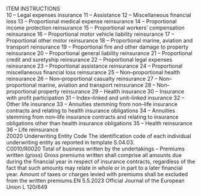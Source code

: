  
ITEM  INSTRUCTIONS  
10 – Legal expenses insurance 
11 – Assistance 
12 – Miscellaneous financial loss 
13 – Proportional medical expense reinsurance 
14 – Proportional income protection reinsurance 
15 – Proportional workers’ compensation reinsurance 
16 – Proportional motor vehicle liability reinsurance 
17 – Proportional other motor reinsurance 
18 – Proportional marine, aviation and transport reinsurance 
19 – Proportional fire and other damage to property reinsurance 
20 – Proportional general liability reinsurance 
21 – Proportional credit and suretyship reinsurance 
22 – Proportional legal expenses reinsurance 
23 – Proportional assistance reinsurance 
24 – Proportional miscellaneous financial loss reinsurance 
25 – Non–proportional health reinsurance 
26 – Non–proportional casualty reinsurance 
27 – Non–proportional marine, aviation and transport reinsurance 
28 – Non–proportional property reinsurance 
29 – Health insurance 
30 – Insurance with profit participation 
31 – Index–linked and unit–linked insurance 
32 – Other life insurance 
33 – Annuities stemming from non–life insurance contracts and relating to health 
insurance obligations 
34 – Annuities stemming from non–life insurance contracts and relating to 
insurance obligations other than health insurance obligations 
35 – Health reinsurance 
36 – Life reinsurance  
Z0020  Underwriting Entity Code  The identification code of each individual underwriting entity as reported in 
template S.04.03.  
C0010/R0020  Total of business written by 
the undertakings – Premiums 
written (gross)  Gross premiums written shall comprise all amounts due during the financial year 
in respect of insurance contracts, regardless of the fact that such amounts may 
relate in whole or in part to a later financial year. 
Amount of taxes or charges levied with premiums shall be excluded from the 
written premiums.EN  5.5.2023 Official Journal of the European Union L 120/649